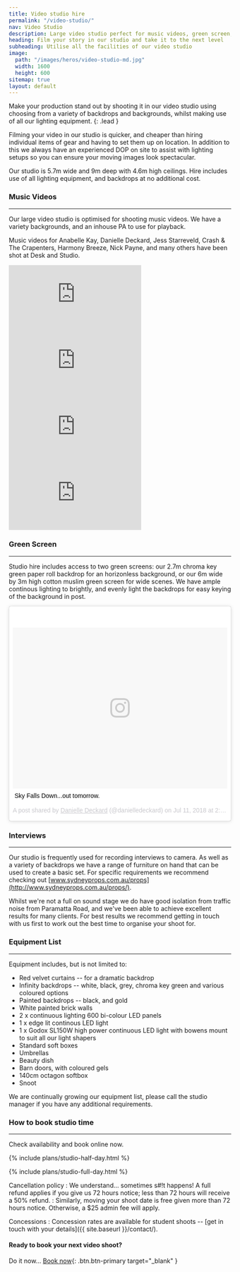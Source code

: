 ```yaml
---
title: Video studio hire
permalink: "/video-studio/"
nav: Video Studio
description: Large video studio perfect for music videos, green screen, and interviews.
heading: Film your story in our studio and take it to the next level
subheading: Utilise all the facilities of our video studio
image:
  path: "/images/heros/video-studio-md.jpg"
  width: 1600
  height: 600
sitemap: true
layout: default
---
```


Make your production stand out by shooting it in our video studio using choosing from a variety of backdrops and backgrounds, whilst making use of all our lighting equipment.
{: .lead }

Filming your video in our studio is quicker, and cheaper than hiring individual items of gear and having to set them up on location. In addition to this we always have an experienced DOP on site to assist with lighting setups so you can ensure your moving images look spectacular.

Our studio is 5.7m wide and 9m deep with 4.6m high ceilings. Hire includes use of all lighting equipment, and backdrops at no additional cost.

### Music Videos

---

Our large video studio is optimised for shooting music videos. We have a variety backgrounds, and an inhouse PA to use for playback.

Music videos for Anabelle Kay, Danielle Deckard, Jess Starreveld, Crash & The Crapenters, Harmony Breeze, Nick Payne, and many others have been shot at Desk and Studio.

<div class="row">
  <div class="col-lg mb-3">
    <div class="embed-responsive embed-responsive-16by9">
      <iframe src="https://www.youtube.com/embed/LfC0KfjJY2I" frameborder="0" allow="autoplay; encrypted-media" allowfullscreen></iframe>
    </div>
  </div>
  <div class="col-lg mb-3">
    <div class="embed-responsive embed-responsive-16by9">
      <iframe src="https://www.youtube.com/embed/o5gO6TNb-C4" frameborder="0" allow="autoplay; encrypted-media" allowfullscreen></iframe>
    </div>
  </div>
</div>
<div class="row">
  <div class="col-lg mb-3">
    <div class="embed-responsive embed-responsive-16by9">
      <iframe src="https://www.youtube.com/embed/qhZcEh0q3mM" frameborder="0" allow="autoplay; encrypted-media" allowfullscreen></iframe>
    </div>
  </div>
  <div class="col-lg mb-3">
    <div class="embed-responsive embed-responsive-16by9">
      <iframe src="https://www.youtube.com/embed/MVAPaXPl8BQ" frameborder="0" allow="autoplay; encrypted-media" allowfullscreen></iframe>
    </div>
  </div>
</div>

### Green Screen

---

Studio hire includes access to two green screens: our 2.7m chroma key green paper roll backdrop for an horizonless background, or our 6m wide by 3m high cotton muslim green screen for wide scenes. We have ample continous lighting to brightly, and evenly light the backdrops for easy keying of the background in post.

<div class="row">
  <div class="col-lg mb-3">
    <blockquote class="instagram-media" data-instgrm-captioned data-instgrm-permalink="https://www.instagram.com/p/BlG11xyg4ah/" data-instgrm-version="9" style=" background:#FFF; border:0; border-radius:3px; box-shadow:0 0 1px 0 rgba(0,0,0,0.5),0 1px 10px 0 rgba(0,0,0,0.15); margin: 1px; max-width:540px; min-width:326px; padding:0; width:99.375%; width:-webkit-calc(100% - 2px); width:calc(100% - 2px);"><div style="padding:8px;"> <div style=" background:#F8F8F8; line-height:0; margin-top:40px; padding:37.56944444444444% 0; text-align:center; width:100%;"> <div style=" background:url(data:image/png;base64,iVBORw0KGgoAAAANSUhEUgAAACwAAAAsCAMAAAApWqozAAAABGdBTUEAALGPC/xhBQAAAAFzUkdCAK7OHOkAAAAMUExURczMzPf399fX1+bm5mzY9AMAAADiSURBVDjLvZXbEsMgCES5/P8/t9FuRVCRmU73JWlzosgSIIZURCjo/ad+EQJJB4Hv8BFt+IDpQoCx1wjOSBFhh2XssxEIYn3ulI/6MNReE07UIWJEv8UEOWDS88LY97kqyTliJKKtuYBbruAyVh5wOHiXmpi5we58Ek028czwyuQdLKPG1Bkb4NnM+VeAnfHqn1k4+GPT6uGQcvu2h2OVuIf/gWUFyy8OWEpdyZSa3aVCqpVoVvzZZ2VTnn2wU8qzVjDDetO90GSy9mVLqtgYSy231MxrY6I2gGqjrTY0L8fxCxfCBbhWrsYYAAAAAElFTkSuQmCC); display:block; height:44px; margin:0 auto -44px; position:relative; top:-22px; width:44px;"></div></div> <p style=" margin:8px 0 0 0; padding:0 4px;"> <a href="https://www.instagram.com/p/BlG11xyg4ah/" style=" color:#000; font-family:Arial,sans-serif; font-size:14px; font-style:normal; font-weight:normal; line-height:17px; text-decoration:none; word-wrap:break-word;" target="_blank">Sky Falls Down...out tomorrow.</a></p> <p style=" color:#c9c8cd; font-family:Arial,sans-serif; font-size:14px; line-height:17px; margin-bottom:0; margin-top:8px; overflow:hidden; padding:8px 0 7px; text-align:center; text-overflow:ellipsis; white-space:nowrap;">A post shared by <a href="https://www.instagram.com/danielledeckard/" style=" color:#c9c8cd; font-family:Arial,sans-serif; font-size:14px; font-style:normal; font-weight:normal; line-height:17px;" target="_blank"> Danielle Deckard</a> (@danielledeckard) on <time style=" font-family:Arial,sans-serif; font-size:14px; line-height:17px;" datetime="2018-07-11T21:44:21+00:00">Jul 11, 2018 at 2:44pm PDT</time></p></div></blockquote> <script async defer src="//www.instagram.com/embed.js"></script>
  </div>
</div>

### Interviews

---

Our studio is frequently used for recording interviews to camera. As well as a variety of backdrops we have a range of furniture on hand that can be used to create a basic set. For specific requirements we recommend checking out [www.sydneyprops.com.au/props](http://www.sydneyprops.com.au/props/).

Whilst we're not a full on sound stage we do have good isolation from traffic noise from Paramatta Road, and we've been able to achieve excellent results for many clients. For best results we recommend getting in touch with us first to work out the best time to organise your shoot for.

### Equipment List

---

Equipment includes, but is not limited to:

- Red velvet curtains -- for a dramatic backdrop
- Infinity backdrops -- white, black, grey, chroma key green and various coloured options
- Painted backdrops -- black, and gold
- White painted brick walls
- 2 x continuous lighting 600 bi-colour LED panels
- 1 x edge lit continous LED light
- 1 x Godox SL150W high power continuous LED light with bowens mount to suit all our light shapers
- Standard soft boxes
- Umbrellas
- Beauty dish
- Barn doors, with coloured gels
- 140cm octagon softbox
- Snoot

We are continually growing our equipment list, please call the studio manager if you have any additional requirements.

### How to book studio time

---

Check availability and book online now.

<div class="card-columns">

  {% include plans/studio-half-day.html %}

  <div class="column-break"></div>
  
  {% include plans/studio-full-day.html %}

</div>

Cancellation policy
: We understand&hellip; sometimes s#!t happens! A full refund applies if you give us 72 hours notice; less than 72 hours will receive a 50% refund. 
: Similarly, moving your shoot date is free given more than 72 hours notice. Otherwise, a $25 admin fee will apply.
  
Concessions
: Concession rates are available for student shoots -- [get in touch with your details]({{ site.baseurl }}/contact/).

#### Ready to book your next video shoot?

Do it now... [Book now](https://deskandstudio.simplybook.me/v2/#book){: .btn.btn-primary target="_blank" }
